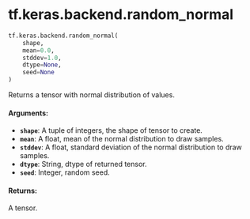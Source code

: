 <div itemscope itemtype="http://developers.google.com/ReferenceObject">
<meta itemprop="name" content="tf.keras.backend.random_normal" />
<meta itemprop="path" content="Stable" />
</div>

# tf.keras.backend.random_normal

``` python
tf.keras.backend.random_normal(
    shape,
    mean=0.0,
    stddev=1.0,
    dtype=None,
    seed=None
)
```

Returns a tensor with normal distribution of values.

#### Arguments:

* <b>`shape`</b>: A tuple of integers, the shape of tensor to create.
* <b>`mean`</b>: A float, mean of the normal distribution to draw samples.
* <b>`stddev`</b>: A float, standard deviation of the normal distribution
        to draw samples.
* <b>`dtype`</b>: String, dtype of returned tensor.
* <b>`seed`</b>: Integer, random seed.


#### Returns:

A tensor.